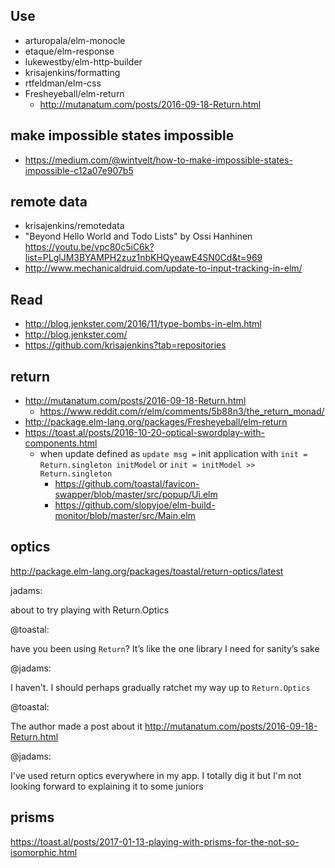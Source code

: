## Use

- arturopala/elm-monocle
- etaque/elm-response
- lukewestby/elm-http-builder
- krisajenkins/formatting
- rtfeldman/elm-css
- Fresheyeball/elm-return
  - http://mutanatum.com/posts/2016-09-18-Return.html

## make impossible states impossible

- https://medium.com/@wintvelt/how-to-make-impossible-states-impossible-c12a07e907b5

## remote data

- krisajenkins/remotedata
- "Beyond Hello World and Todo Lists" by Ossi Hanhinen https://youtu.be/vpc80c5iC6k?list=PLglJM3BYAMPH2zuz1nbKHQyeawE4SN0Cd&t=969
- http://www.mechanicaldruid.com/update-to-input-tracking-in-elm/

## Read

- http://blog.jenkster.com/2016/11/type-bombs-in-elm.html
- http://blog.jenkster.com/
- https://github.com/krisajenkins?tab=repositories

## return

- http://mutanatum.com/posts/2016-09-18-Return.html
  - https://www.reddit.com/r/elm/comments/5b88n3/the_return_monad/
- http://package.elm-lang.org/packages/Fresheyeball/elm-return
- https://toast.al/posts/2016-10-20-optical-swordplay-with-components.html
  - when update defined as `update msg =` init application with `init = Return.singleton initModel` or `init = initModel >> Return.singleton`
    - https://github.com/toastal/favicon-swapper/blob/master/src/popup/Ui.elm
    - https://github.com/slopyjoe/elm-build-monitor/blob/master/src/Main.elm

## optics

http://package.elm-lang.org/packages/toastal/return-optics/latest

jadams:

about to try playing with Return.Optics

@toastal:

have you been using `Return`? It’s like the one library I need for sanity’s sake

@jadams:

I haven't. I should perhaps gradually ratchet my way up to `Return.Optics`

@toastal:

The author made a post about it http://mutanatum.com/posts/2016-09-18-Return.html

@jadams:

I've used return optics everywhere in my app. I totally dig it but I'm not looking forward to explaining it to some juniors

## prisms

https://toast.al/posts/2017-01-13-playing-with-prisms-for-the-not-so-isomorphic.html
